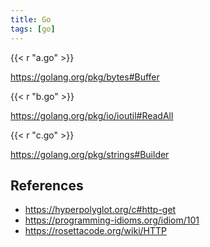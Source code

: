 ```yaml
---
title: Go
tags: [go]
---
```


{{< r "a.go" >}}

<https://golang.org/pkg/bytes#Buffer>

{{< r "b.go" >}}

<https://golang.org/pkg/io/ioutil#ReadAll>

{{< r "c.go" >}}

<https://golang.org/pkg/strings#Builder>

## References

- <https://hyperpolyglot.org/c#http-get>
- <https://programming-idioms.org/idiom/101>
- <https://rosettacode.org/wiki/HTTP>
